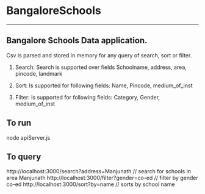 # BangaloreSchools
---

## Bangalore Schools Data application.

Csv is parsed and stored in memory for any query of search, sort or filter.

1. Search: Search is supported over fields
    Schoolname,
    address,
    area,
    pincode,
    landmark

2. Sort: Is supported for following fields: 
    Name,
    Pincode,
    medium_of_inst

3. Filter: Is supported for following fields:
    Category,
    Gender,
    medium_of_inst


## To run

node apiServer.js

## To query

http://localhost:3000/search?address=Manjunath // search for schools in area Manjunath
http://localhost:3000/filter?gender=co-ed // filter by gender co-ed
http://localhost:3000/sort?by=name // sorts by school name
